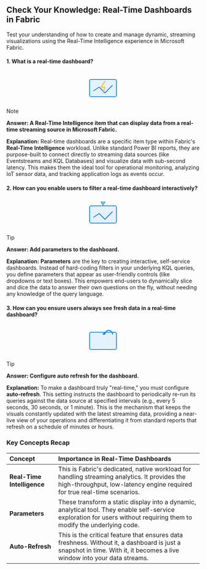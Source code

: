 ## **Check Your Knowledge: Real-Time Dashboards in Fabric**

Test your understanding of how to create and manage dynamic, streaming visualizations using the Real-Time Intelligence experience in Microsoft Fabric.

#### **1. What is a real-time dashboard?**

<div align="center">
<svg width="100" height="80" viewBox="0 0 100 80" fill="none" xmlns="http://www.w3.org/2000/svg">
<rect x="15" y="20" width="70" height="45" rx="4" fill="#E3F2FD" stroke="#1E88E5" stroke-width="2"/>
<path d="M25 50 L 40 40 L 55 55 L 75 35" stroke="#1976D2" stroke-width="2" fill="none"/>
<path d="M55 25 L 45 40 L 55 40 L 50 55" stroke="#FBC02D" stroke-width="2.5" fill="none" stroke-linecap="round" stroke-linejoin="round"/>
</svg>
</div>

> [!note]
> **Answer: A Real-Time Intelligence item that can display data from a real-time streaming source in Microsoft Fabric.**
>
> **Explanation:** Real-time dashboards are a specific item type within Fabric's **Real-Time Intelligence** workload. Unlike standard Power BI reports, they are purpose-built to connect directly to streaming data sources (like Eventstreams and KQL Databases) and visualize data with sub-second latency. This makes them the ideal tool for operational monitoring, analyzing IoT sensor data, and tracking application logs as events occur.

#### **2. How can you enable users to filter a real-time dashboard interactively?**

<div align="center">
<svg width="100" height="80" viewBox="0 0 100 80" fill="none" xmlns="http://www.w3.org/2000/svg">
<rect x="15" y="20" width="70" height="45" rx="4" fill="#E3F2FD" stroke="#1E88E5" stroke-width="2"/>
<path d="M45 10 L 55 10 L 52 15 L 48 15 Z" fill="#BBDEFB" stroke="#1976D2" stroke-width="1.5"/>
<path d="M50 15 V 20" stroke="#1976D2" stroke-width="1.5"/>
<path d="M25 50 L 40 40 L 55 55 L 75 35" stroke="#1976D2" stroke-width="2" fill="none"/>
</svg>
</div>

> [!tip]
> **Answer: Add parameters to the dashboard.**
>
> **Explanation:** **Parameters** are the key to creating interactive, self-service dashboards. Instead of hard-coding filters in your underlying KQL queries, you define parameters that appear as user-friendly controls (like dropdowns or text boxes). This empowers end-users to dynamically slice and dice the data to answer their own questions on the fly, without needing any knowledge of the query language.

#### **3. How can you ensure users always see fresh data in a real-time dashboard?**

<div align="center">
<svg width="100" height="80" viewBox="0 0 100 80" fill="none" xmlns="http://www.w3.org/2000/svg">
<rect x="15" y="20" width="70" height="45" rx="4" fill="#E3F2FD" stroke="#1E88E5" stroke-width="2"/>
<path d="M75 25 C 75 20, 70 15, 65 15 S 55 20, 55 25" stroke="#1E88E5" stroke-width="2.5" fill="none" stroke-linecap="round"/>
<path d="M55 25 L 50 25 L 55 20" stroke="#1E88E5" stroke-width="2.5" fill="none" stroke-linecap="round" stroke-linejoin="round"/>
</svg>
</div>

> [!tip]
> **Answer: Configure auto refresh for the dashboard.**
>
> **Explanation:** To make a dashboard truly "real-time," you must configure **auto-refresh**. This setting instructs the dashboard to periodically re-run its queries against the data source at specified intervals (e.g., every 5 seconds, 30 seconds, or 1 minute). This is the mechanism that keeps the visuals constantly updated with the latest streaming data, providing a near-live view of your operations and differentiating it from standard reports that refresh on a schedule of minutes or hours.

### **Key Concepts Recap**

| Concept | Importance in Real-Time Dashboards |
| :--- | :--- |
| **Real-Time Intelligence** | This is Fabric's dedicated, native workload for handling streaming analytics. It provides the high-throughput, low-latency engine required for true real-time scenarios. |
| **Parameters** | These transform a static display into a dynamic, analytical tool. They enable self-service exploration for users without requiring them to modify the underlying code. |
| **Auto-Refresh** | This is the critical feature that ensures data freshness. Without it, a dashboard is just a snapshot in time. With it, it becomes a live window into your data streams. |

